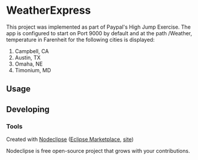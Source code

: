 

# WeatherExpress
This project was implemented as part of Paypal's High Jump Exercise.
The app is configured to start on Port 9000 by default and at the path
/Weather, temperature in Farenheit for the following cities is displayed:
1. Campbell, CA
2. Austin, TX
3. Omaha, NE
4. Timonium, MD


## Usage



## Developing



### Tools

Created with [Nodeclipse](https://github.com/Nodeclipse/nodeclipse-1)
 ([Eclipse Marketplace](http://marketplace.eclipse.org/content/nodeclipse), [site](http://www.nodeclipse.org))   

Nodeclipse is free open-source project that grows with your contributions.

